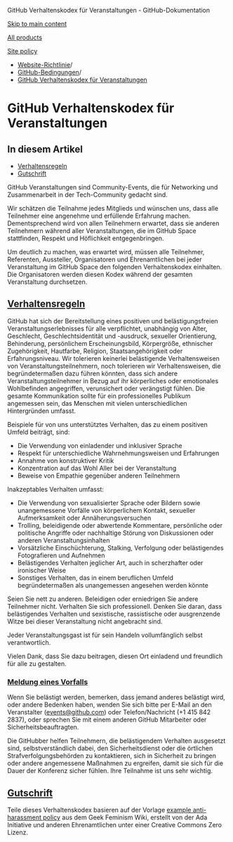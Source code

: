 GitHub Verhaltenskodex für Veranstaltungen - GitHub-Dokumentation

[Skip to main content](#main-content)

[All products](/de)

[Site policy](/site-policy)

* [Website-Richtlinie](/de/site-policy)/
* [GitHub-Bedingungen](/de/site-policy/github-terms)/
* [GitHub Verhaltenskodex für Veranstaltungen](/de/site-policy/github-terms/github-event-code-of-conduct)

GitHub Verhaltenskodex für Veranstaltungen
==========

In diesem Artikel
----------

* [Verhaltensregeln](#code-of-conduct)
* [Gutschrift](#credit)

GitHub Veranstaltungen sind Community-Events, die für Networking und Zusammenarbeit in der Tech-Community gedacht sind.

Wir schätzen die Teilnahme jedes Mitglieds und wünschen uns, dass alle Teilnehmer eine angenehme und erfüllende Erfahrung machen. Dementsprechend wird von allen Teilnehmern erwartet, dass sie anderen Teilnehmern während aller Veranstaltungen, die im GitHub Space stattfinden, Respekt und Höflichkeit entgegenbringen.

Um deutlich zu machen, was erwartet wird, müssen alle Teilnehmer, Referenten, Aussteller, Organisatoren und Ehrenamtlichen bei jeder Veranstaltung im GitHub Space den folgenden Verhaltenskodex einhalten. Die Organisatoren werden diesen Kodex während der gesamten Veranstaltung durchsetzen.

[Verhaltensregeln](#code-of-conduct)
----------

GitHub hat sich der Bereitstellung eines positiven und belästigungsfreien Veranstaltungserlebnisses für alle verpflichtet, unabhängig von Alter, Geschlecht, Geschlechtsidentität und -ausdruck, sexueller Orientierung, Behinderung, persönlichem Erscheinungsbild, Körpergröße, ethnischer Zugehörigkeit, Hautfarbe, Religion, Staatsangehörigkeit oder Erfahrungsniveau. Wir tolerieren keinerlei belästigende Verhaltensweisen von Veranstaltungsteilnehmern, noch tolerieren wir Verhaltensweisen, die begründetermaßen dazu führen könnten, dass sich andere Veranstaltungsteilnehmer in Bezug auf ihr körperliches oder emotionales Wohlbefinden angegriffen, verunsichert oder verängstigt fühlen. Die gesamte Kommunikation sollte für ein professionelles Publikum angemessen sein, das Menschen mit vielen unterschiedlichen Hintergründen umfasst.

Beispiele für von uns unterstütztes Verhalten, das zu einem positiven Umfeld beiträgt, sind:

* Die Verwendung von einladender und inklusiver Sprache
* Respekt für unterschiedliche Wahrnehmungsweisen und Erfahrungen
* Annahme von konstruktiver Kritik
* Konzentration auf das Wohl Aller bei der Veranstaltung
* Beweise von Empathie gegenüber anderen Teilnehmern

Inakzeptables Verhalten umfasst:

* Die Verwendung von sexualisierter Sprache oder Bildern sowie unangemessene Vorfälle von körperlichem Kontakt, sexueller Aufmerksamkeit oder Annäherungsversuchen
* Trolling, beleidigende oder abwertende Kommentare, persönliche oder politische Angriffe oder nachhaltige Störung von Diskussionen oder anderen Veranstaltungsinhalten
* Vorsätzliche Einschüchterung, Stalking, Verfolgung oder belästigendes Fotografieren und Aufnehmen
* Belästigendes Verhalten jeglicher Art, auch in scherzhafter oder ironischer Weise
* Sonstiges Verhalten, das in einem beruflichen Umfeld begründetermaßen als unangemessen angesehen werden könnte

Seien Sie nett zu anderen. Beleidigen oder erniedrigen Sie andere Teilnehmer nicht. Verhalten Sie sich professionell. Denken Sie daran, dass belästigendes Verhalten und sexistische, rassistische oder ausgrenzende Witze bei dieser Veranstaltung nicht angebracht sind.

Jeder Veranstaltungsgast ist für sein Handeln vollumfänglich selbst verantwortlich.

Vielen Dank, dass Sie dazu beitragen, diesen Ort einladend und freundlich für alle zu gestalten.

### [Meldung eines Vorfalls](#reporting-an-incident) ###

Wenn Sie belästigt werden, bemerken, dass jemand anderes belästigt wird, oder andere Bedenken haben, wenden Sie sich bitte per E-Mail an den Veranstalter ([events@github.com](mailto:events@github.com)) oder Telefon/Nachricht (+1 415 842 2837), oder sprechen Sie mit einem anderen GitHub Mitarbeiter oder Sicherheitsbeauftragten.

Die GitHubber helfen Teilnehmern, die belästigendem Verhalten ausgesetzt sind, selbstverständlich dabei, den Sicherheitsdienst oder die örtlichen Strafverfolgungsbehörden zu kontaktieren, sich in Sicherheit zu bringen oder andere angemessene Maßnahmen zu ergreifen, damit sie sich für die Dauer der Konferenz sicher fühlen. Ihre Teilnahme ist uns sehr wichtig.

[Gutschrift](#credit)
----------

Teile dieses Verhaltenskodex basieren auf der Vorlage [example anti-harassment policy](https://geekfeminism.wikia.org/wiki/Conference_anti-harassment/Policy) aus dem Geek Feminism Wiki, erstellt von der Ada Initiative und anderen Ehrenamtlichen unter einer Creative Commons Zero Lizenz.
